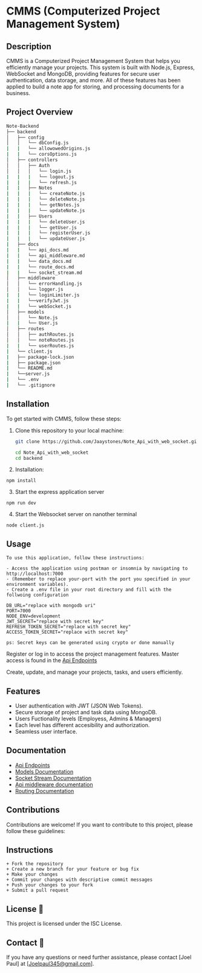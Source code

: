 # CMMS (Computerized Project Management System)


## Description

CMMS is a Computerized Project Management System that helps you efficiently manage your projects. This system is built with Node.js, Express, WebSocket and MongoDB, providing features for secure user authentication, data storage, and more. All of these features has been applied to build a note app for storing, and processing documents for a business.

## Project Overview
``` bash
Note-Backend
├── backend
│   ├── config
│   │   └── dbConfig.js
|   |   └── allowowedOrigins.js
|   |   └── corsOptions.js
│   ├── controllers
│   │   ├── Auth
│   │   │   └── login.js
|   |   |   └── logout.js
|   |   |   └── refresh.js
|   |   ├── Notes
|   |   |   └── createNote.js
|   |   |   └── deleteNote.js
|   |   |   └── getNotes.js
|   |   |   └── updateNote.js
|   |   ├── Users
|   |   |   └── deleteUser.js
|   |   |   └── getUser.js
|   |   |   └── registerUser.js
|   |   |   └── updateUser.js
|   ├── docs
|   |   └── api_docs.md
|   |   └── api_middleware.md
|   |   └── data_docs.md
|   |   └── route_docs.md
|   |   └── socket_stream.md
│   ├── middleware
│   │   └── errorHandling.js
│   │   └── logger.js
|   |   └── loginLimiter.js
|   |   └──verifyJwt.js
|   |   └── webSocket.js
│   ├── models
│   │   └── Note.js
|   |   └── User.js
│   ├── routes
│   │   ├── authRoutes.js
│   │   └── noteRoutes.js
|   |   └── userRoutes.js
|   └── client.js
|   ├── package-lock.json
|   ├── package.json
|   └── README.md
|   └──server.js
|   └── .env
|   └── .gitignore

```
## Installation

To get started with CMMS, follow these steps:

1. Clone this repository to your local machine:
   ```bash
   git clone https://github.com/Jaaystones/Note_Api_with_web_socket.git

   cd Note_Api_with_web_socket
   cd backend

   ```

2. Installation:
```
npm install

```
3. Start the express application server
```
npm run dev

```
4. Start the Websocket server on nanother terminal
```
node client.js

```
## Usage
```
To use this application, follow these instructions:

- Access the application using postman or insomnia by navigating to http://localhost:7000 
- (Remember to replace your-port with the port you specified in your environment variables).
- Create a .env file in your root directory and fill with the follwoing configuration

DB_URL="replace with mongodb uri"
PORT=7000
NODE_ENV=development
JWT_SECRET="replace with secret key"
REFRESH_TOKEN_SECRET="replace with secret key"
ACCESS_TOKEN_SECRET="replace with secret key"

ps: Secret keys can be generated using crypto or done manually
```

Register or log in to access the project management features.
Master access is found in the [Api Endpoints](docs/api_docs.md)

Create, update, and manage your projects, tasks, and users efficiently.


## Features
+ User authentication with JWT (JSON Web Tokens).
+ Secure storage of project and task data using MongoDB.
+ Users Fuctionality levels (Employess, Admins & Managers)
+ Each level has different accesibility and authorization.
+ Seamless user interface.

## Documentation
- [Api Endpoints](docs/api_docs.md)
- [ Models Documentation](docs/data_docs.md)
- [ Socket Stream Documentation](docs/socket_stream.md)
- [ Api middleware documentation](docs/api_middleware.md)
- [Routing Documentation](docs/routing.md)

## Contributions
Contributions are welcome! If you want to contribute to this project, please follow these guidelines:

## Instructions
```
+ Fork the repository
+ Create a new branch for your feature or bug fix
+ Make your changes
+ Commit your changes with descriptive commit messages
+ Push your changes to your fork
+ Submit a pull request

```

## License :wrench:
This project is licensed under the ISC License.

## Contact :book:
If you have any questions or need further assistance, please contact [Joel Paul] at [Joelpaul345@gmail.com].
